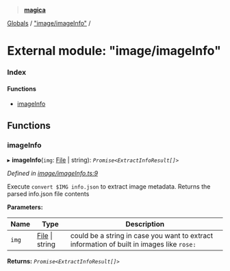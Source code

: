 > **[magica](../README.md)**

[Globals](../README.md) / ["image/imageInfo"](_image_imageinfo_.md) /

# External module: "image/imageInfo"

### Index

#### Functions

* [imageInfo](_image_imageinfo_.md#imageinfo)

## Functions

###  imageInfo

▸ **imageInfo**(`img`: [File](../classes/_file_.file.md) | string): *`Promise<ExtractInfoResult[]>`*

*Defined in [image/imageInfo.ts:9](https://github.com/cancerberoSgx/magica/blob/cdb8012/src/image/imageInfo.ts#L9)*

Execute `convert $IMG info.json` to extract image metadata. Returns the parsed info.json file contents

**Parameters:**

Name | Type | Description |
------ | ------ | ------ |
`img` | [File](../classes/_file_.file.md) \| string | could be a string in case you want to extract information of built in images like `rose:`  |

**Returns:** *`Promise<ExtractInfoResult[]>`*